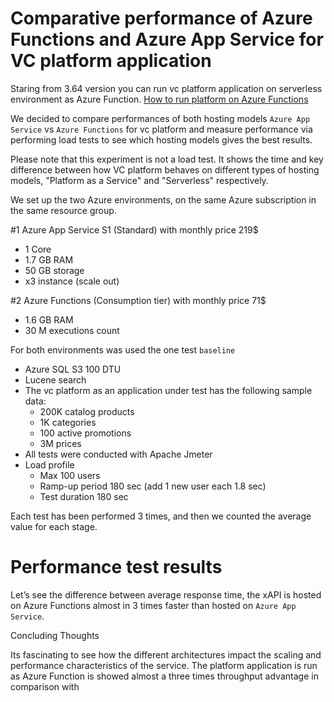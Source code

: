 # Comparative performance of Azure Functions and Azure App Service for VC platform application

Staring from 3.64 version you can run vc platform application on serverless environment as Azure Function. [How to run platform on Azure Functions](https://virtocommerce.com/docs/latest/techniques/how-to-run-platform-on-azure-functions/)

We decided to compare performances of both hosting models `Azure App Service` vs `Azure Functions` for vc platform and measure performance via performing load tests to see which hosting models gives the best results.

Please note that this experiment is not a load test. It shows the time and key difference between how VC platform behaves on different types of hosting models, "Platform as a Service" and "Serverless" respectively. 

We set up the two Azure environments, on the same Azure subscription in the same resource group.

#1 Azure App Service S1 (Standard) with monthly price 219$
- 1 Core
- 1.7 GB RAM
- 50 GB storage
- x3 instance (scale out)

#2 Azure Functions (Consumption tier) with monthly price 71$
- 1.6 GB RAM
- 30 M executions count

For both environments was used the one test `baseline` 
- Azure SQL S3 100 DTU
- Lucene search
- The vc platform as an application under test has the following sample data:
  - 200K catalog products
  - 1K categories
  - 100 active promotions
  - 3M prices
- All tests were conducted with Apache Jmeter
- Load profile  
  -  Max 100 users
  -  Ramp-up period 180 sec (add 1 new user each 1.8 sec)
  -  Test duration 180 sec

Each test has been performed 3 times, and then we counted the average value for each stage. 

# Performance test results


Let’s see the difference between average response time, the xAPI is hosted on Azure Functions almost in 3 times faster than hosted on `Azure App Service`.



Concluding Thoughts

Its fascinating to see how the different architectures impact the scaling and performance characteristics of the service. 
The platform application is run as Azure Function is showed almost a three times throughput advantage in comparison with 

